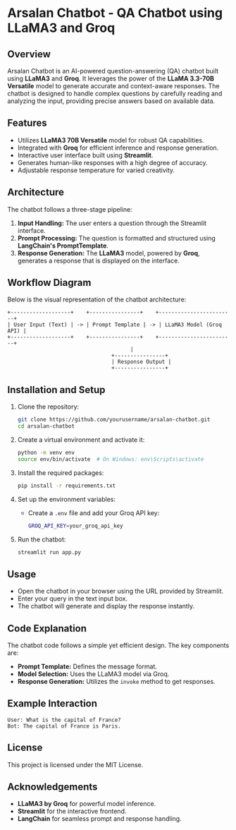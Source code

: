 # Arsalan Chatbot - QA Chatbot using LLaMA3 and Groq

## Overview
Arsalan Chatbot is an AI-powered question-answering (QA) chatbot built using **LLaMA3** and **Groq**. It leverages the power of the **LLaMA 3.3-70B Versatile** model to generate accurate and context-aware responses. The chatbot is designed to handle complex questions by carefully reading and analyzing the input, providing precise answers based on available data.

## Features
- Utilizes **LLaMA3 70B Versatile** model for robust QA capabilities.
- Integrated with **Groq** for efficient inference and response generation.
- Interactive user interface built using **Streamlit**.
- Generates human-like responses with a high degree of accuracy.
- Adjustable response temperature for varied creativity.

## Architecture
The chatbot follows a three-stage pipeline:
1. **Input Handling:** The user enters a question through the Streamlit interface.
2. **Prompt Processing:** The question is formatted and structured using **LangChain's PromptTemplate**.
3. **Response Generation:** The **LLaMA3** model, powered by **Groq**, generates a response that is displayed on the interface.

## Workflow Diagram
Below is the visual representation of the chatbot architecture:

```
+-------------------+    +----------------+    +------------------------+
| User Input (Text) | -> | Prompt Template | -> | LLaMA3 Model (Groq API) |
+-------------------+    +----------------+    +------------------------+
                                       |
                                 +----------------+
                                 | Response Output |
                                 +----------------+
```

## Installation and Setup
1. Clone the repository:
   ```bash
   git clone https://github.com/yourusername/arsalan-chatbot.git
   cd arsalan-chatbot
   ```

2. Create a virtual environment and activate it:
   ```bash
   python -m venv env
   source env/bin/activate  # On Windows: env\Scripts\activate
   ```

3. Install the required packages:
   ```bash
   pip install -r requirements.txt
   ```

4. Set up the environment variables:
   - Create a `.env` file and add your Groq API key:
     ```bash
     GROQ_API_KEY=your_groq_api_key
     ```

5. Run the chatbot:
   ```bash
   streamlit run app.py
   ```

## Usage
- Open the chatbot in your browser using the URL provided by Streamlit.
- Enter your query in the text input box.
- The chatbot will generate and display the response instantly.

## Code Explanation
The chatbot code follows a simple yet efficient design. The key components are:
- **Prompt Template:** Defines the message format.
- **Model Selection:** Uses the LLaMA3 model via Groq.
- **Response Generation:** Utilizes the `invoke` method to get responses.

## Example Interaction
```
User: What is the capital of France?
Bot: The capital of France is Paris.
```

## License
This project is licensed under the MIT License.

## Acknowledgements
- **LLaMA3 by Groq** for powerful model inference.
- **Streamlit** for the interactive frontend.
- **LangChain** for seamless prompt and response handling.

